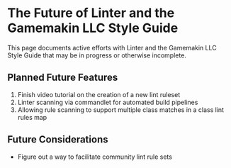 # The Future of Linter and the Gamemakin LLC Style Guide

This page documents active efforts with Linter and the Gamemakin LLC Style Guide that may be in progress or otherwise incomplete.

## Planned Future Features

1. Finish video tutorial on the creation of a new lint ruleset
1. Linter scanning via commandlet for automated build pipelines
1. Allowing rule scanning to support multiple class matches in a class lint rules map

## Future Considerations

* Figure out a way to facilitate community lint rule sets